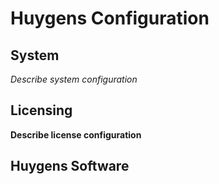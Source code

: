 # Huygens Configuration

## System
*Describe system configuration*

## Licensing
**Describe license configuration**

## Huygens Software
